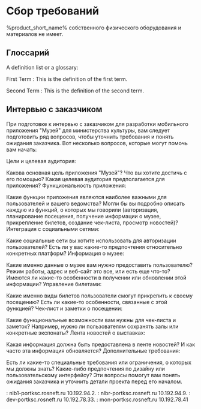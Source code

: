 # Сбор требований

%product_short_name% собственного физического оборудования и материалов не имеет.

## Глоссарий

A definition list or a glossary:

First Term
: This is the definition of the first term.

Second Term
: This is the definition of the second term.

## Интервью с заказчиком

При подготовке к интервью с заказчиком для разработки мобильного приложения "Музей"
для министерства культуры, вам следует подготовить ряд вопросов,
чтобы уточнить требования и понять ожидания заказчика.
Вот несколько вопросов, которые могут помочь вам начать:

Цели и целевая аудитория:

Какова основная цель приложения "Музей"? Что вы хотите достичь с его помощью?
Какая целевая аудитория предполагается для приложения?
Функциональность приложения:

Какие функции приложения являются наиболее важными для пользователей и вашего ведомства?
Могли бы вы подробно описать каждую из функций, о которых мы говорили (авторизация, планирование посещения, получение информации о музее, прикрепление билетов, создание чек-листа, просмотр новостей)?
Интеграция с социальными сетями:

Какие социальные сети вы хотите использовать для авторизации пользователей?
Есть ли у вас какие-то предпочтения относительно конкретных платформ?
Информация о музее:

Какие именно данные о музее вам нужно предоставить пользователю? Режим работы,
адрес и веб-сайт это все, или есть еще что-то?
Имеются ли какие-то особенности в получении или обновлении этой информации?
Управление билетами:

Какие именно виды билетов пользователи смогут прикрепить к своему посещению? Есть ли какие-то особенности, связанные с этой функцией?
Чек-лист и заметки о посещении:

Какие функциональные возможности вам нужны для чек-листа и заметок? Например, нужно ли пользователям сохранять залы или конкретные экспонаты?
Лента новостей о выставках:

Какая информация должна быть предоставлена в ленте новостей? И как часто эта информация обновляется?
Дополнительные требования:

Есть ли какие-то специальные требования или ограничения, о которых мы должны знать?
Какие-либо предпочтения по дизайну или пользовательскому интерфейсу?
Эти вопросы помогут вам понять ожидания заказчика и уточнить детали проекта перед его началом.

<tabs>
<tab title="Продуктивная среда">

<deflist>
<def title="Веб-сервер №1 продуктивной среды">
    : nlb1-portksc.rosneft.ru 10.192.94.2.
</def>
</deflist>    
</tab>
<tab title="Предпродуктивная среда">
<deflist>
<def title="Веб-сервер №1 продуктивной среды">
    : nlbr-portksc.rosneft.ru 10.192.94.9.
</def>
</deflist>
</tab>
<tab title="Среда разработки и тестирования">
<deflist>
<def title="Сервер разработки среды разработки и тестирования">
    : dev-portksc.rosneft.ru 10.192.78.33.
</def>
</deflist>
</tab>
<tab title="Сервера общего назначения">
<deflist>
<def title="Сервер мониторинга">
    : mon-portksc.rosneft.ru 10.192.78.41
</def>
</deflist>
</tab>
</tabs>

